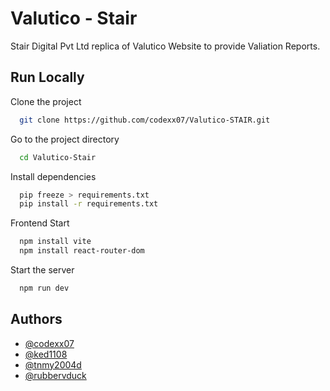 
# Valutico - Stair

Stair Digital Pvt Ltd replica of Valutico Website to provide Valiation Reports.


## Run Locally

Clone the project

```bash
  git clone https://github.com/codexx07/Valutico-STAIR.git
```

Go to the project directory

```bash
  cd Valutico-Stair
```

Install dependencies

```bash
  pip freeze > requirements.txt
  pip install -r requirements.txt
```
Frontend Start

```bash
  npm install vite
  npm install react-router-dom
```

Start the server

```bash
  npm run dev
```


## Authors

- [@codexx07](https://github.com/codexx07)
- [@ked1108](https://github.com/ked1108)
- [@tnmy2004d](github.com/tnmy2004d)
- [@rubbervduck](https://github.com/rubbervduck)

